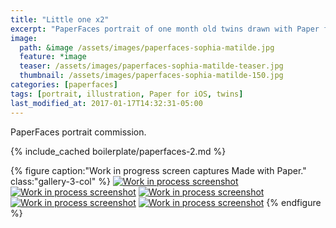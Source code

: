 ```yaml
---
title: "Little one x2"
excerpt: "PaperFaces portrait of one month old twins drawn with Paper for iOS on an iPad."
image: 
  path: &image /assets/images/paperfaces-sophia-matilde.jpg 
  feature: *image
  teaser: /assets/images/paperfaces-sophia-matilde-teaser.jpg
  thumbnail: /assets/images/paperfaces-sophia-matilde-150.jpg
categories: [paperfaces]
tags: [portrait, illustration, Paper for iOS, twins]
last_modified_at: 2017-01-17T14:32:31-05:00
---
```


PaperFaces portrait commission.

{% include_cached boilerplate/paperfaces-2.md %}

{% figure caption:"Work in progress screen captures Made with Paper." class:"gallery-3-col" %}
[![Work in process screenshot](/assets/images/paperfaces-sophia-matilde-process-1-600.jpg)](/assets/images/paperfaces-sophia-matilde-process-1-lg.jpg)
[![Work in process screenshot](/assets/images/paperfaces-sophia-matilde-process-2-600.jpg)](/assets/images/paperfaces-sophia-matilde-process-2-lg.jpg)
[![Work in process screenshot](/assets/images/paperfaces-sophia-matilde-process-3-600.jpg)](/assets/images/paperfaces-sophia-matilde-process-3-lg.jpg)
[![Work in process screenshot](/assets/images/paperfaces-sophia-matilde-process-4-600.jpg)](/assets/images/paperfaces-sophia-matilde-process-4-lg.jpg)
[![Work in process screenshot](/assets/images/paperfaces-sophia-matilde-process-5-600.jpg)](/assets/images/paperfaces-sophia-matilde-process-5-lg.jpg)
{% endfigure %}
